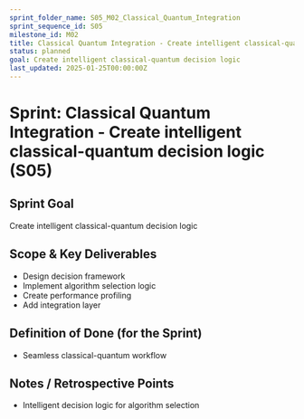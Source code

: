 ```yaml
---
sprint_folder_name: S05_M02_Classical_Quantum_Integration
sprint_sequence_id: S05
milestone_id: M02
title: Classical Quantum Integration - Create intelligent classical-quantum decision logic
status: planned
goal: Create intelligent classical-quantum decision logic
last_updated: 2025-01-25T00:00:00Z
---
```


# Sprint: Classical Quantum Integration - Create intelligent classical-quantum decision logic (S05)

## Sprint Goal
Create intelligent classical-quantum decision logic

## Scope & Key Deliverables
- Design decision framework
- Implement algorithm selection logic
- Create performance profiling
- Add integration layer

## Definition of Done (for the Sprint)
- Seamless classical-quantum workflow

## Notes / Retrospective Points
- Intelligent decision logic for algorithm selection